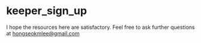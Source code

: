 # keeper_sign_up
I hope the resources here are satisfactory. Feel free to ask further questions at hongseokmlee@gmail.com
